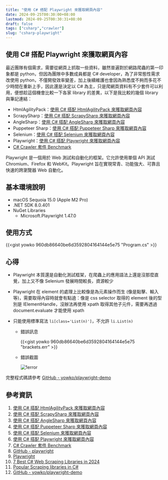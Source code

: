 ```yaml
---
title: "使用 C# 搭配 Playwright 來獲取網頁內容"
date: 2024-09-25T00:30:00+08:00
lastmod: 2024-09-25T00:30:31+08:00
draft: false
tags: ["csharp","crawler"]
slug: "csharp-playwright"
---
```


## 使用 C# 搭配 Playwright 來獲取網頁內容

最近團隊有個需求，需要從網頁上抓取一些資料，雖然普遍對於網路爬蟲的第一印象都是 python，但因為團隊中多數成員都是 C# developer，為了非常態性需求改使用 python，不僅開發效率變差，加上後續維護也會因為熟悉度不夠而多花不少時間在重新上手，因此還是決定以 C# 為主，只是爬網頁資料有不少套件可以利用，便想趁這個機會比較一下各家 library 的差異，以下是我比較的幾個 library 與筆記連結：

- HtmlAgilityPack：[使用 C# 搭配 HtmlAgilityPack 來獲取網頁內容](/csharp-htmlagilitypack)
- ScrapySharp：[使用 C# 搭配 ScrapySharp 來獲取網頁內容](/csharp-scrapysharp)
- AngleSharp：[使用 C# 搭配 AngleSharp 來獲取網頁內容](/csharp-anglesharp)
- Puppeteer Sharp：[使用 C# 搭配 Puppeteer Sharp 來獲取網頁內容](/csharp-puppeteer-sharp)
- Selenium：[使用 C# 搭配 Selenium 來獲取網頁內容](/csharp-selenium)
- Playwright：[使用 C# 搭配 Playwright 來獲取網頁內容](/csharp-playwright)
- [C# Crawler 套件 Benchmark](/csharp-crawler-benchmark)

Playwright 是一個用於 Web 測試和自動化的框架。它允許使用單個 API 測試 Chromium、Firefox 和 WebKit。Playwright 旨在實現常青、功能強大、可靠且快速的跨瀏覽器 Web 自動化。

## 基本環境說明

- macOS Sequoia 15.0 (Apple M2 Pro)
- .NET SDK 8.0.401
- NuGet Libraries
    - Microsoft.Playwright 1.47.0

## 使用方式

{{<gist yowko 960db86640be6d3592804164144e5e75 "Program.cs" >}}

## 心得

- Playwright 本質還是自動化測試框架，在爬蟲上的應用語法上還是沒那麼直覺，加上又不像 Selenium 發展時間較長，資源較少
- Playwright 在 element 的處理上比較像是為元素操作而生 (像是點擊、輸入等)，需要取得內容時就會有點遶：像是 css selector 取得的 element 後的型別是 IElementHandle，沒辦法再使用 xpath 取得其他子元件，需要再透過 document.evaluate 才能使用 xpath
- 只能使用標準寫法 `li[class='List(n)']`，不允許 `li.List(n)`

    - 錯誤訊息

        {{<gist yowko 960db86640be6d3592804164144e5e75 "brackets.err" >}}

    - 錯誤截圖

        ![1error](https://github.com/user-attachments/assets/9142f04a-7643-4b48-b1a3-a9c0ecf9a9d8)

完整程式碼請參考 [GitHub - yowko/playwright-demo](https://github.com/yowko/playwright-demo)

## 參考資訊

1. [使用 C# 搭配 HtmlAgilityPack 來獲取網頁內容](/csharp-htmlagilitypack)
2. [使用 C# 搭配 ScrapySharp 來獲取網頁內容](/csharp-scrapysharp)
3. [使用 C# 搭配 AngleSharp 來獲取網頁內容](/csharp-anglesharp)
4. [使用 C# 搭配 Puppeteer Sharp 來獲取網頁內容](csharp-puppeteer-sharp)
5. [使用 C# 搭配 Selenium 來獲取網頁內容](/csharp-selenium)
6. [使用 C# 搭配 Playwright 來獲取網頁內容](/csharp-playwright)
7. [C# Crawler 套件 Benchmark](/csharp-crawler-benchmark)
8. [GitHub - playwright](https://github.com/microsoft/playwright)
9. [Playwright](https://playwright.tw/)
10. [7 Best C# Web Scraping Libraries in 2024](https://www.zenrows.com/blog/c-sharp-web-scraping-library#best-c-web-scraping-libraries)
11. [Popular Scraping libraries in C#](https://www.codementor.io/@riza/popular-scraping-libraries-in-c-23u9pjwfc1)
12. [GitHub - yowko/playwright-demo](https://github.com/yowko/playwright-demo)
